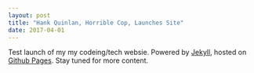 ```yaml
---
layout: post
title: "Hank Quinlan, Horrible Cop, Launches Site"
date: 2017-04-01
---
```


Test launch of my my codeing/tech websie. 
Powered by [Jekyll](http://jekyllrb.com), hosted on [Github Pages](https://pages.github.com).
Stay tuned for more content.
